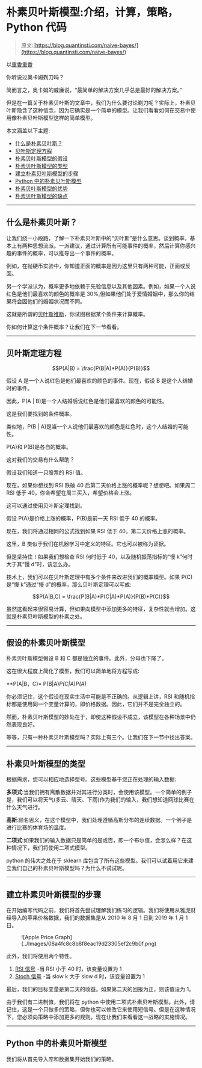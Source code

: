 # 朴素贝叶斯模型:介绍，计算，策略，Python 代码

> 原文:[https://blog.quantinsti.com/naive-bayes/](https://blog.quantinsti.com/naive-bayes/)

以[重香重香](https://www.linkedin.com/in/rekhit/)

你听说过奥卡姆剃刀吗？

简而言之，奥卡姆的威廉说，“最简单的解决方案几乎总是最好的解决方案。”

但是在一篇关于朴素贝叶斯的文章中，我们为什么要讨论剃刀呢？实际上，朴素贝叶斯隐含了这种信念，因为它确实是一个简单的模型。让我们看看如何在交易中使用像朴素贝叶斯模型这样的简单模型。

本文涵盖以下主题:

*   [什么是朴素贝叶斯？](#what-is-naive-bayes)
*   [贝叶斯定理方程](#equation-for-bayes-theorem)
*   [朴素贝叶斯模型的假设](#assumptions-of-naive-bayes-model)
*   [朴素贝叶斯模型的类型](#types-of-naive-bayes-models)
*   [建立朴素贝叶斯模型的步骤](#steps-to-build-naive-bayes-model)
*   [Python 中的朴素贝叶斯模型](#naive-bayes-model-in-python)
*   [朴素贝叶斯模型的优势](#advantages-of-the-naive-bayes-model)
*   [朴素贝叶斯模型的缺点](#disadvantages-of-the-naive-bayes-model)

* * *

## **什么是朴素贝叶斯？**

让我们绕一小段路，了解一下朴素贝叶斯中的“贝叶斯”是什么意思。谈到概率，基本上有两种思想流派。一派建议，通过计算所有可能事件的概率，然后计算你感兴趣的事件的概率，可以推导出一个事件的概率。

例如，在抛硬币实验中，你知道正面的概率是因为这里只有两种可能，正面或反面。

另一个学派认为，概率更多地依赖于先验信息以及其他因素。例如，如果一个人说红色是他们最喜欢的颜色的概率是 30%,但如果他们处于爱情婚姻中，那么你的结果将会因他们的婚姻状况而不同。

这就是所谓的[贝叶斯推断](/bayesian-inference/)，你试图根据某个条件来计算概率。

你如何计算这个条件概率？让我们在下一节看看。

* * *

## **贝叶斯定理方程**

$$P(A|B) = \frac{P(B|A)*P(A)}{P(B)}$$

假设 A 是一个人说红色是他们最喜欢的颜色的事件。现在，假设 B 是这个人结婚时的事件。

因此，P(A | B)是一个人结婚后说红色是他们最喜欢的颜色的可能性。

这是我们要找到的条件概率。

类似地，P(B | A)是当一个人说他们最喜欢的颜色是红色时，这个人结婚的可能性。

P(A)和 P(B)是各自的概率。

这对我们的交易有什么帮助？

假设我们知道一只股票的 RSI 值。

现在，如果你想找到 RSI 跌破 40 后第二天价格上涨的概率呢？想想吧。如果周二 RSI 低于 40，你会希望在周三买入，希望价格会上涨。

这可以通过使用贝叶斯定理找到。

假设 P(A)是价格上涨的概率，P(B)是前一天 RSI 低于 40 的概率。

现在，我们将通过相同的公式找到如果 RSI 低于 40，第二天价格上涨的概率。

这里，B 类似于我们在机器学习中定义的特征。它也可以被称为证据。

但是坚持住！如果我们想检查 RSI 何时低于 40，以及随机振荡指标的“慢 k”何时大于其“慢 d”时，该怎么办。

技术上，我们可以在贝叶斯定理中有多个条件来改进我们的概率模型。如果 P(C)是“慢 k”通过“慢 d”的概率，那么贝叶斯定理可以写成:

$$P(A|B,C) = \frac{P(B|A)*P(C|A)*P(A)}{P(B)*P(C)}$$

虽然这看起来很容易计算，但如果向模型中添加更多的特征，复杂性就会增加。这就是朴素贝叶斯模型的朴素之处。

* * *

## **假设的朴素贝叶斯模型**

朴素贝叶斯模型假设 B 和 C 都是独立的事件。此外，分母也下降了。

这在很大程度上简化了模型，我们可以简单地将方程写成:

**P(A|B，C)= P(B|A)*P(C|A)*P(A)**

你必须记住，这个假设在现实生活中可能是不正确的。从逻辑上讲，RSI 和随机指标都是使用同一个变量计算的，即价格数据。因此，它们并不是完全独立的。

然而，朴素贝叶斯模型的妙处在于，即使这种假设不成立，该模型在各种场景中仍然表现良好。

等等，只有一种朴素贝叶斯模型吗？实际上有三个。让我们在下一节中找出答案。

* * *

## **朴素贝叶斯模型的类型**

根据需求，您可以相应地选择型号。这些模型基于您正在处理的输入数据:

**多项式**:当我们拥有离散数据并对其进行分类时，会使用该模型。一个简单的例子是，我们可以将天气(多云、晴天、下雨)作为我们的输入，我们想知道网球比赛在什么天气进行。

**高斯**:顾名思义，在这个模型中，我们处理遵循高斯分布的连续数据。一个例子是进行比赛的体育场的温度。

**二项式**:如果我们的输入数据只是简单的是或否，即一个布尔值，会怎么样？在这种情况下，我们将使用二项式模型。

python 的伟大之处在于 sklearn 库包含了所有这些模型。我们可以试着用它来建立我们自己的朴素贝叶斯模型吗？为什么不试试呢。

* * *

## **建立朴素贝叶斯模型的步骤**

在开始编写代码之前，我们将首先尝试理解我们练习的逻辑。我们将使用从雅虎财经导入的苹果价格数据，我们的数据集是从 2010 年 8 月 1 日到 2019 年 1 月 1 日。

<figure class="kg-card kg-image-card kg-width-full">![Apple Price Graph](../Images/08a4fc8c8b8f8eac19d23305ef2c9b0f.png)</figure>

此外，我们将使用两个特性。

1.  [RSI 信号](/rsi-indicator/) -当 RSI 小于 40 时，该变量设置为 1
2.  [Stoch 信号](/stochastic-oscillator/) -当 slow k 大于 slow d 时，该变量设置为 1

最后，我们的目标变量是第二天的收益。如果第二天的回报为正，则该值设为 1。

由于我们有二进制值，我们将在 python 中使用二项式朴素贝叶斯模型。此外，请记住，这是一个只做多的策略，但你也可以修改它来使用短信号。但是在这种情况下，您必须向策略中添加更多的规则。现在让我们来看看这一战略的实施情况。

* * *

## **Python 中的朴素贝叶斯模型**

我们将从首先导入库和数据集开始我们的策略。